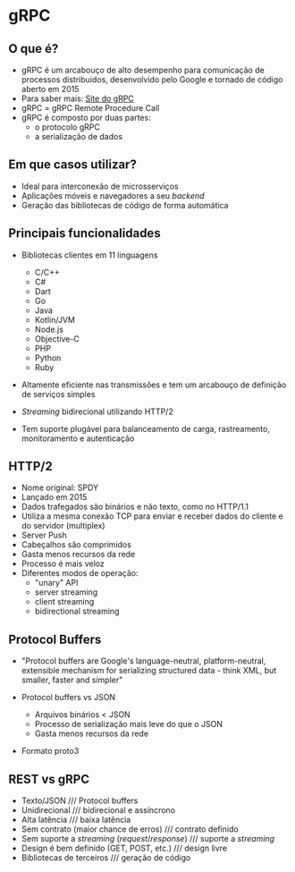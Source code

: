 # gRPC

## O que é?

- gRPC é um arcabouço de alto desempenho para comunicação de processos distribuídos, desenvolvido pelo Google e tornado de código aberto em 2015
- Para saber mais: [Site do gRPC](https://grpc.io/)
- gRPC = gRPC Remote Procedure Call
- gRPC é composto por duas partes:
  - o protocolo gRPC
  - a serialização de dados

## Em que casos utilizar?

- Ideal para interconexão de microsserviços
- Aplicações móveis e navegadores a seu *backend*
- Geração das bibliotecas de código de forma automática

## Principais funcionalidades

- Bibliotecas clientes em 11 linguagens
  - C/C++
  - C#
  - Dart
  - Go
  - Java
  - Kotlin/JVM
  - Node.js
  - Objective-C
  - PHP
  - Python
  - Ruby

- Altamente eficiente nas transmissões e tem um arcabouço de definição de serviços simples
- *Streaming* bidirecional utilizando HTTP/2
- Tem suporte plugável para balanceamento de carga, rastreamento, monitoramento e autenticação

## HTTP/2

- Nome original: SPDY
- Lançado em 2015
- Dados trafegados são binários e não texto, como no HTTP/1.1
- Utiliza a mesma conexão TCP para enviar e receber dados do cliente e do servidor (multiplex)
- Server Push
- Cabeçalhos são comprimidos
- Gasta menos recursos da rede
- Processo é mais veloz
- Diferentes modos de operação:
  - "unary" API
  - server streaming
  - client streaming
  - bidirectional streaming

## Protocol Buffers

- "Protocol buffers are Google's language-neutral, platform-neutral, extensible mechanism for serializing structured data - think XML, but smaller, faster and simpler"

- Protocol buffers vs JSON
  - Arquivos binários < JSON
  - Processo de serialização mais leve do que o JSON
  - Gasta menos recursos da rede

- Formato proto3

## REST vs gRPC

- Texto/JSON /// Protocol buffers
- Unidirecional /// bidirecional e assíncrono
- Alta latência /// baixa latência
- Sem contrato (maior chance de erros) /// contrato definido
- Sem suporte a *streaming* (*request*/*response*) /// suporte a *streaming*
- Design é bem definido (GET, POST, etc.) /// design livre
- Bibliotecas de terceiros /// geração de código
